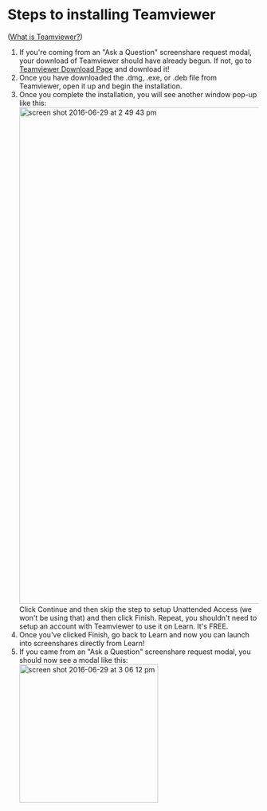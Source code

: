 # Steps to installing Teamviewer
 ([What is Teamviewer?](#see-below))

1. If you're coming from an "Ask a Question" screenshare request modal, your download of Teamviewer should have already begun. If not, go to [Teamviewer Download Page](http://www.teamviewer.com/download/) and download it!
2. Once you have downloaded the .dmg, .exe, or .deb file from Teamviewer, open it up and begin the installation.
3. Once you complete the installation, you will see another window pop-up like this:<img width="997" alt="screen shot 2016-06-29 at 2 49 43 pm" src="https://cloud.githubusercontent.com/assets/1326555/16464635/186f682c-3e09-11e6-8419-58fefa96f2a1.png"> Click Continue and then skip the step to setup Unattended Access (we won't be using that) and then click Finish. Repeat, you shouldn't need to setup an account with Teamviewer to use it on Learn. It's FREE.
4. Once you've clicked Finish, go back to Learn and now you can launch into screenshares directly from Learn!
5. If you came from an "Ask a Question" screenshare request modal, you should now see a modal like this:<img width="278" alt="screen shot 2016-06-29 at 3 06 12 pm" src="https://cloud.githubusercontent.com/assets/1326555/16465079/08559d7e-3e0b-11e6-92ae-f9531f59d210.png">
